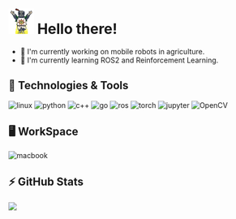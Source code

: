 <!--<p align="center">
  <a href="https://www.youtube.com/watch?v=oyA8odjCzZ4"><img src="https://img.shields.io/badge/GIT%20GUD-R%20U%20CASUL%3F-yellow?style=for-the-badge" alt="git_gud"/></a>
</p>-->

<!--
### Hi there 👋
**mcarfagno/mcarfagno** is a ✨ _special_ ✨ repository because its `README.md` (this file) appears on your GitHub profile.Here are some ideas to get you started:- 🔭 I'm currently working on ...
- 🌱 I'm currently learning ...
- 👯 I'm looking to collaborate on ...
- 🤔 I'm looking for help with ...
- 💬 Ask me about ...
- 📫 How to reach me: ...
- 😄 Pronouns: ...
- ⚡ Fun fact: ...
-->
# <img src="https://raw.githubusercontent.com/mcarfagno/mcarfagno/main/praise_the_sun.gif" width="50px"> Hello there! 
- :rocket: I'm currently working on mobile robots in agriculture.
- 🌱 I'm currently learning ROS2 and Reinforcement Learning.

## 🔧 Technologies & Tools
<!-- coutresy of https://github.com/alexandresanlim/Badges4-README.md-Profile-->
![linux](https://img.shields.io/badge/Linux-informational?style=for-the-badge&logo=linux&logoColor=white&color=d70a53)
![python](https://img.shields.io/badge/python-%233776AB.svg?&style=for-the-badge&logo=python&logoColor=white)
![c++](https://img.shields.io/badge/c++%20-%2300599C.svg?&style=for-the-badge&logo=c%2B%2B&logoColor=white)
![go](https://img.shields.io/badge/Go-00ADD8?style=for-the-badge&logo=go&logoColor=white)
![ros](https://img.shields.io/badge/ROS-informational?&style=for-the-badge&color=000080)
![torch](https://img.shields.io/badge/PyTorch-informational?&style=for-the-badge&logo=PyTorch&logoColor=white&color=EE4C2C)
![jupyter](https://img.shields.io/badge/Jupyter-informational?&style=for-the-badge&logo=Jupyter&logoColor=white&color=F37626)
![OpenCV](https://img.shields.io/badge/OpenCV-informational?&style=for-the-badge&color=blue)

## :desktop_computer: WorkSpace
![macbook](https://img.shields.io/badge/apple-macbook%20pro%2013%202016-%23999999.svg?&style=for-the-badge&logo=apple&logoColor=white)

## ⚡ GitHub Stats
<a href="https://github.com/mcarfagno/mcarfagno">
  <img align="center" height="137.3px" src="https://github-readme-stats.vercel.app/api?username=mcarfagno&hide_title=truet&count_private=true&show_icons=true&theme=dark" />
</a>
<!-- Language count has no dark theme QQ
<a href="https://github.com/mcarfagno/mcarfagno">
  <img align="center" height="137.3px" src="https://github-readme-stats.vercel.app/api/top-langs/?username=mcarfagno&hide_title=true&layout=compact&&theme=darkexclude_repo=utils,mcarfagno.github.io" />
</a>
-->


